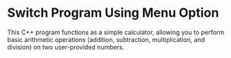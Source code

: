 # Switch Program Using Menu Option

This C++ program functions as a simple calculator, allowing you to perform basic arithmetic operations (addition, subtraction, multiplication, and division) on two user-provided numbers.
